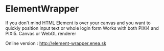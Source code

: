 # ElementWrapper
If you don't mind HTML Element is over your canvas and you want to quickly position input text or whole login form
Works with both PIXI4 and PIXI5. Canvas or WebGL renderer

Online version : http://element-wrapper.enea.sk
